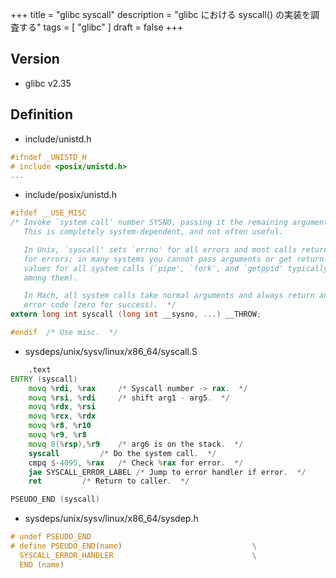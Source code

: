 +++
title = "glibc syscall"
description = "glibc における syscall() の実装を調査する"
tags = [
  "glibc"
]
draft = false
+++

## Version

- glibc v2.35

## Definition

- include/unistd.h

```c
#ifndef _UNISTD_H
# include <posix/unistd.h>
...
```

- include/posix/unistd.h

```c
#ifdef __USE_MISC
/* Invoke `system call' number SYSNO, passing it the remaining arguments.
   This is completely system-dependent, and not often useful.

   In Unix, `syscall' sets `errno' for all errors and most calls return -1
   for errors; in many systems you cannot pass arguments or get return
   values for all system calls (`pipe', `fork', and `getppid' typically
   among them).

   In Mach, all system calls take normal arguments and always return an
   error code (zero for success).  */
extern long int syscall (long int __sysno, ...) __THROW;

#endif	/* Use misc.  */
```

- sysdeps/unix/sysv/linux/x86_64/syscall.S

```asm
	.text
ENTRY (syscall)
	movq %rdi, %rax		/* Syscall number -> rax.  */
	movq %rsi, %rdi		/* shift arg1 - arg5.  */
	movq %rdx, %rsi
	movq %rcx, %rdx
	movq %r8, %r10
	movq %r9, %r8
	movq 8(%rsp),%r9	/* arg6 is on the stack.  */
	syscall			/* Do the system call.  */
	cmpq $-4095, %rax	/* Check %rax for error.  */
	jae SYSCALL_ERROR_LABEL	/* Jump to error handler if error.  */
	ret			/* Return to caller.  */

PSEUDO_END (syscall)
```

- sysdeps/unix/sysv/linux/x86_64/sysdep.h

```c
# undef	PSEUDO_END
# define PSEUDO_END(name)						      \
  SYSCALL_ERROR_HANDLER							      \
  END (name)
```
